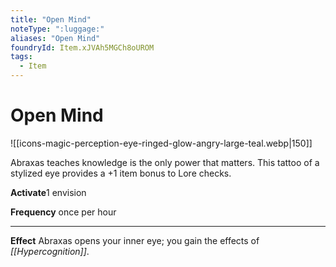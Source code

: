 ```yaml
---
title: "Open Mind"
noteType: ":luggage:"
aliases: "Open Mind"
foundryId: Item.xJVAh5MGCh8oUROM
tags:
  - Item
---
```


# Open Mind
![[icons-magic-perception-eye-ringed-glow-angry-large-teal.webp|150]]

Abraxas teaches knowledge is the only power that matters. This tattoo of a stylized eye provides a +1 item bonus to Lore checks.

**Activate**1 envision

**Frequency** once per hour

* * *

**Effect** Abraxas opens your inner eye; you gain the effects of _[[Hypercognition]]_.
